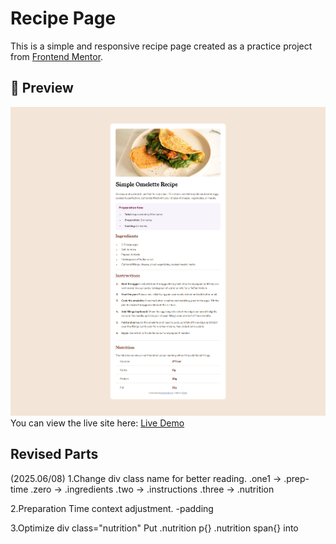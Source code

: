 # Recipe Page
This is a simple and responsive recipe page created as a practice project from [Frontend Mentor](https://www.frontendmentor.io/).

## 📸 Preview
![Screenshot](/recipe0608.png)
You can view the live site here: [Live Demo](https://github.com/Ethria7/challenge)

## Revised Parts
(2025.06/08)
1.Change div class name for better reading.
 .one1 → .prep-time
 .zero → .ingredients
 .two → .instructions
 .three → .nutrition

2.Preparation Time context adjustment. 
 -padding

3.Optimize div class="nutrition"
 Put .nutrition p{} .nutrition span{} into <style>

4.Relocate Instructions horizon line from inside <div> to outside <div>.   

5.Re-adjust word-spacing in Nutrition part.

## Coded by Ethria
